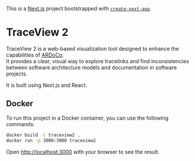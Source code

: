 This is a [Next.js](https://nextjs.org) project bootstrapped with [`create-next-app`](https://nextjs.org/docs/app/api-reference/cli/create-next-app).

# TraceView 2

TraceView 2 is a web-based visualization tool designed to enhance the capabilities of
[ARDoCo](https://github.com/ardoco/ardoco). \
It provides a clear, visual way to explore tracelinks and find inconsistencies between software architecture models and
documentation in software projects.

It is built using Next.js and React.






## Docker

To run this project in a Docker container, you can use the following commands:
```bash
docker build -t traceview2 .
docker run -p 3000:3000 traceview2
```

Open [http://localhost:3000](http://localhost:3000) with your browser to see the result.

